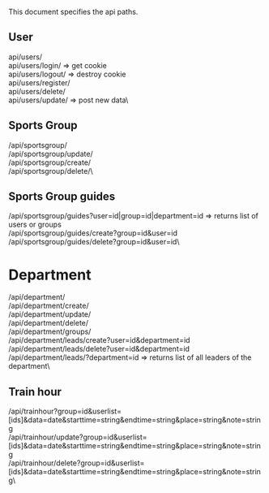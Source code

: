 This document specifies the api paths.

## User
api/users/\
api/users/login/ => get cookie\
api/users/logout/ => destroy cookie\
api/users/register/\
api/users/delete/\
api/users/update/ => post new data\

## Sports Group
/api/sportsgroup/\
/api/sportsgroup/update/\
/api/sportsgroup/create/\
/api/sportsgroup/delete/\

## Sports Group guides
/api/sportsgroup/guides?user=id|group=id|department=id => returns list of users or groups\
/api/sportsgroup/guides/create?group=id&user=id\
/api/sportsgroup/guides/delete?group=id&user=id\

# Department
/api/department/\
/api/department/create/\
/api/department/update/\
/api/department/delete/\
/api/department/groups/\
/api/department/leads/create?user=id&department=id\
/api/department/leads/delete?user=id&department=id\
/api/department/leads/?department=id => returns list of all leaders of the department\

## Train hour
/api/trainhour?group=id&userlist=\[ids\]&data=date&starttime=string&endtime=string&place=string&note=string\
/api/trainhour/update?group=id&userlist=\[ids\]&data=date&starttime=string&endtime=string&place=string&note=string\
/api/trainhour/delete?group=id&userlist=\[ids\]&data=date&starttime=string&endtime=string&place=string&note=string\



